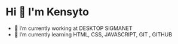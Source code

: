 # Hi 👋 I'm Kensyto

* 🔭 I’m currently working at DESKTOP SIGMANET
* 🌱 I’m currently learning HTML, CSS, JAVASCRIPT, GIT , GITHUB
